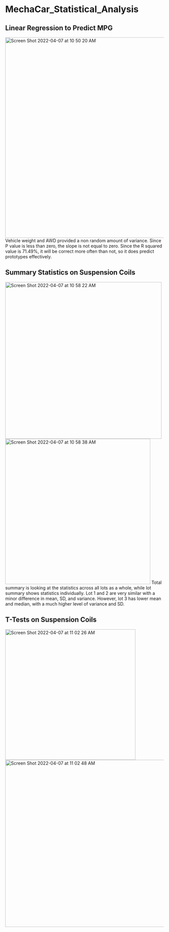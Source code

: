 # MechaCar_Statistical_Analysis
## Linear Regression to Predict MPG
<img width="636" alt="Screen Shot 2022-04-07 at 10 50 20 AM" src="https://user-images.githubusercontent.com/95194554/162243921-dc74589d-b34a-4bec-bb4f-8b792c6a90ed.png">
Vehicle weight and AWD provided a non random amount of variance. 
Since P value is less than zero, the slope is not equal to zero. 
Since the R squared value is 71.49%, it will be correct more often than not, so it does predict prototypes effectively. 

## Summary Statistics on Suspension Coils
<img width="497" alt="Screen Shot 2022-04-07 at 10 58 22 AM" src="https://user-images.githubusercontent.com/95194554/162246518-c0d168d7-f347-4d14-84b0-4822d80b8bd0.png">
<img width="461" alt="Screen Shot 2022-04-07 at 10 58 38 AM" src="https://user-images.githubusercontent.com/95194554/162246569-6904ea43-4fd7-49cf-b5ea-48da6b621508.png">
Total summary is looking at the statistics across all lots as a whole, while lot summary shows statistics individually. Lot 1 and 2 are very similar with a minor difference in mean, SD, and variance. However, lot 3 has lower mean and median, with a much higher level of variance and SD. 

## T-Tests on Suspension Coils
<img width="414" alt="Screen Shot 2022-04-07 at 11 02 26 AM" src="https://user-images.githubusercontent.com/95194554/162247267-0fa0f556-b763-4faa-8530-8eb3ee2b085c.png">
<img width="530" alt="Screen Shot 2022-04-07 at 11 02 48 AM" src="https://user-images.githubusercontent.com/95194554/162247342-ebfd8b45-7b4e-446a-b69f-8beb56dbeb86.png">

